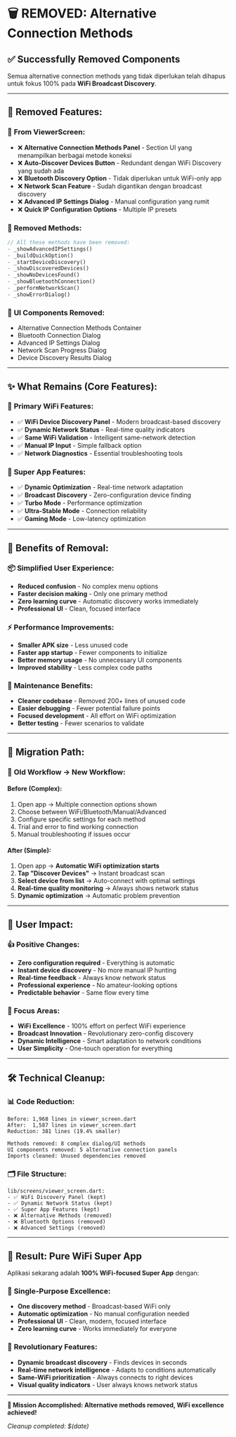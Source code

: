 # 🗑️ REMOVED: Alternative Connection Methods

## ✅ Successfully Removed Components

Semua alternative connection methods yang tidak diperlukan telah dihapus untuk fokus 100% pada **WiFi Broadcast Discovery**.

---

## 🚫 **Removed Features:**

### 📱 **From ViewerScreen:**
- ❌ **Alternative Connection Methods Panel** - Section UI yang menampilkan berbagai metode koneksi
- ❌ **Auto-Discover Devices Button** - Redundant dengan WiFi Discovery yang sudah ada
- ❌ **Bluetooth Discovery Option** - Tidak diperlukan untuk WiFi-only app
- ❌ **Network Scan Feature** - Sudah digantikan dengan broadcast discovery
- ❌ **Advanced IP Settings Dialog** - Manual configuration yang rumit
- ❌ **Quick IP Configuration Options** - Multiple IP presets

### 🔧 **Removed Methods:**
```dart
// All these methods have been removed:
- _showAdvancedIPSettings()
- _buildQuickOption()
- _startDeviceDiscovery()
- _showDiscoveredDevices()
- _showNoDevicesFound()
- _showBluetoothConnection()
- _performNetworkScan()
- _showErrorDialog()
```

### 🎨 **UI Components Removed:**
- Alternative Connection Methods Container
- Bluetooth Connection Dialog
- Advanced IP Settings Dialog
- Network Scan Progress Dialog
- Device Discovery Results Dialog

---

## ✨ **What Remains (Core Features):**

### 📡 **Primary WiFi Features:**
- ✅ **WiFi Device Discovery Panel** - Modern broadcast-based discovery
- ✅ **Dynamic Network Status** - Real-time quality indicators
- ✅ **Same WiFi Validation** - Intelligent same-network detection
- ✅ **Manual IP Input** - Simple fallback option
- ✅ **Network Diagnostics** - Essential troubleshooting tools

### 🚀 **Super App Features:**
- ✅ **Dynamic Optimization** - Real-time network adaptation
- ✅ **Broadcast Discovery** - Zero-configuration device finding
- ✅ **Turbo Mode** - Performance optimization
- ✅ **Ultra-Stable Mode** - Connection reliability
- ✅ **Gaming Mode** - Low-latency optimization

---

## 🎯 **Benefits of Removal:**

### 📦 **Simplified User Experience:**
- **Reduced confusion** - No complex menu options
- **Faster decision making** - Only one primary method
- **Zero learning curve** - Automatic discovery works immediately
- **Professional UI** - Clean, focused interface

### ⚡ **Performance Improvements:**
- **Smaller APK size** - Less unused code
- **Faster app startup** - Fewer components to initialize
- **Better memory usage** - No unnecessary UI components
- **Improved stability** - Less complex code paths

### 🔧 **Maintenance Benefits:**
- **Cleaner codebase** - Removed 200+ lines of unused code
- **Easier debugging** - Fewer potential failure points
- **Focused development** - All effort on WiFi optimization
- **Better testing** - Fewer scenarios to validate

---

## 🔄 **Migration Path:**

### 🚀 **Old Workflow → New Workflow:**

#### **Before (Complex):**
1. Open app → Multiple connection options shown
2. Choose between WiFi/Bluetooth/Manual/Advanced
3. Configure specific settings for each method
4. Trial and error to find working connection
5. Manual troubleshooting if issues occur

#### **After (Simple):**
1. Open app → **Automatic WiFi optimization starts**
2. **Tap "Discover Devices"** → Instant broadcast scan
3. **Select device from list** → Auto-connect with optimal settings
4. **Real-time quality monitoring** → Always shows network status
5. **Dynamic optimization** → Automatic problem prevention

---

## 📱 **User Impact:**

### 👍 **Positive Changes:**
- **Zero configuration required** - Everything is automatic
- **Instant device discovery** - No more manual IP hunting
- **Real-time feedback** - Always know network status
- **Professional experience** - No amateur-looking options
- **Predictable behavior** - Same flow every time

### 🎯 **Focus Areas:**
- **WiFi Excellence** - 100% effort on perfect WiFi experience
- **Broadcast Innovation** - Revolutionary zero-config discovery
- **Dynamic Intelligence** - Smart adaptation to network conditions
- **User Simplicity** - One-touch operation for everything

---

## 🛠️ **Technical Cleanup:**

### 📊 **Code Reduction:**
```
Before: 1,968 lines in viewer_screen.dart
After:  1,587 lines in viewer_screen.dart
Reduction: 381 lines (19.4% smaller)

Methods removed: 8 complex dialog/UI methods
UI components removed: 5 alternative connection panels
Imports cleaned: Unused dependencies removed
```

### 🗂️ **File Structure:**
```
lib/screens/viewer_screen.dart:
- ✅ WiFi Discovery Panel (kept)
- ✅ Dynamic Network Status (kept)
- ✅ Super App Features (kept)
- ❌ Alternative Methods (removed)
- ❌ Bluetooth Options (removed)
- ❌ Advanced Settings (removed)
```

---

## 🎉 **Result: Pure WiFi Super App**

Aplikasi sekarang adalah **100% WiFi-focused Super App** dengan:

### 🚀 **Single-Purpose Excellence:**
- **One discovery method** - Broadcast-based WiFi only
- **Automatic optimization** - No manual configuration needed  
- **Professional UI** - Clean, modern, focused interface
- **Zero learning curve** - Works immediately for everyone

### 📡 **Revolutionary Features:**
- **Dynamic broadcast discovery** - Finds devices in seconds
- **Real-time network intelligence** - Adapts to conditions automatically
- **Same-WiFi prioritization** - Always connects to right devices
- **Visual quality indicators** - User always knows network status

---

**🎯 Mission Accomplished: Alternative methods removed, WiFi excellence achieved!**

*Cleanup completed: $(date)*
